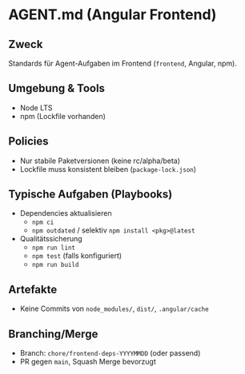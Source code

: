 # AGENT.md (Angular Frontend)

## Zweck
Standards für Agent-Aufgaben im Frontend (`frontend`, Angular, npm).

## Umgebung & Tools
- Node LTS
- npm (Lockfile vorhanden)

## Policies
- Nur stabile Paketversionen (keine rc/alpha/beta)
- Lockfile muss konsistent bleiben (`package-lock.json`)

## Typische Aufgaben (Playbooks)
- Dependencies aktualisieren
  - `npm ci`
  - `npm outdated` / selektiv `npm install <pkg>@latest`
- Qualitätssicherung
  - `npm run lint`
  - `npm test` (falls konfiguriert)
  - `npm run build`

## Artefakte
- Keine Commits von `node_modules/`, `dist/`, `.angular/cache`

## Branching/Merge
- Branch: `chore/frontend-deps-YYYYMMDD` (oder passend)
- PR gegen `main`, Squash Merge bevorzugt
